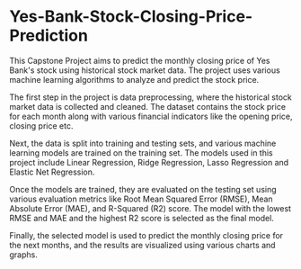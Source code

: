 # Yes-Bank-Stock-Closing-Price-Prediction

This Capstone Project aims to predict the monthly closing price of Yes Bank's stock using historical stock market data. The project uses various machine learning algorithms to analyze and predict the stock price.

The first step in the project is data preprocessing, where the historical stock market data is collected and cleaned. The dataset contains the stock price for each month along with various financial indicators like the opening price, closing price etc.

Next, the data is split into training and testing sets, and various machine learning models are trained on the training set. The models used in this project include Linear Regression, Ridge Regression, Lasso Regression and Elastic Net Regression.

Once the models are trained, they are evaluated on the testing set using various evaluation metrics like Root Mean Squared Error (RMSE), Mean Absolute Error (MAE), and R-Squared (R2) score. The model with the lowest RMSE and MAE and the highest R2 score is selected as the final model.

Finally, the selected model is used to predict the monthly closing price for the next months, and the results are visualized using various charts and graphs.
